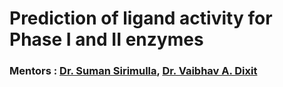 # Prediction of ligand activity for Phase I and II enzymes

### Mentors : [Dr. Suman Sirimulla](https://expertise.utep.edu/node/36435), [Dr. Vaibhav A. Dixit](https://www.bits-pilani.ac.in/pilani/vaibhavdixit/profile)<br/><br/>

